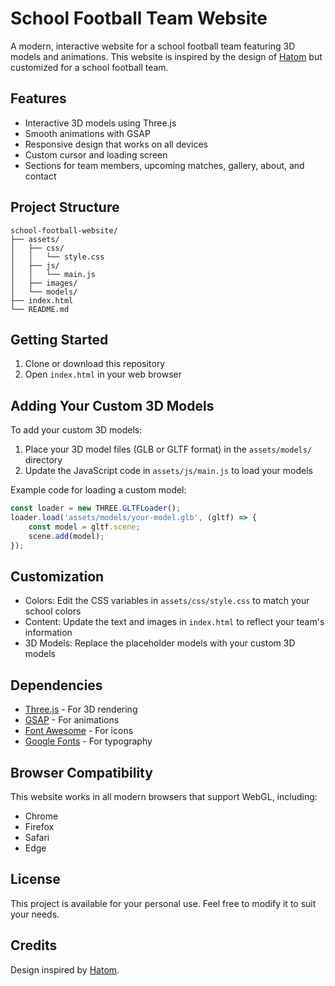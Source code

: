 # School Football Team Website

A modern, interactive website for a school football team featuring 3D models and animations. This website is inspired by the design of [Hatom](https://www.hatom.com/) but customized for a school football team.

## Features

- Interactive 3D models using Three.js
- Smooth animations with GSAP
- Responsive design that works on all devices
- Custom cursor and loading screen
- Sections for team members, upcoming matches, gallery, about, and contact

## Project Structure

```
school-football-website/
├── assets/
│   ├── css/
│   │   └── style.css
│   ├── js/
│   │   └── main.js
│   ├── images/
│   └── models/
├── index.html
└── README.md
```

## Getting Started

1. Clone or download this repository
2. Open `index.html` in your web browser

## Adding Your Custom 3D Models

To add your custom 3D models:

1. Place your 3D model files (GLB or GLTF format) in the `assets/models/` directory
2. Update the JavaScript code in `assets/js/main.js` to load your models

Example code for loading a custom model:

```javascript
const loader = new THREE.GLTFLoader();
loader.load('assets/models/your-model.glb', (gltf) => {
    const model = gltf.scene;
    scene.add(model);
});
```

## Customization

- Colors: Edit the CSS variables in `assets/css/style.css` to match your school colors
- Content: Update the text and images in `index.html` to reflect your team's information
- 3D Models: Replace the placeholder models with your custom 3D models

## Dependencies

- [Three.js](https://threejs.org/) - For 3D rendering
- [GSAP](https://greensock.com/gsap/) - For animations
- [Font Awesome](https://fontawesome.com/) - For icons
- [Google Fonts](https://fonts.google.com/) - For typography

## Browser Compatibility

This website works in all modern browsers that support WebGL, including:

- Chrome
- Firefox
- Safari
- Edge

## License

This project is available for your personal use. Feel free to modify it to suit your needs.

## Credits

Design inspired by [Hatom](https://www.hatom.com/).
